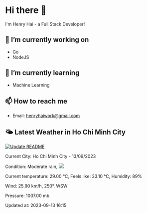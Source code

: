 # Hi there 👋

I'm Henry Hai - a Full Stack Developer!

## 🔭 I’m currently working on

- Go
- NodeJS

## 🌱 I’m currently learning

- Machine Learning

## 📫 How to reach me

- Email: <henryhaiwork@gmail.com>

## 🌤️ Latest Weather in Ho Chi Minh City
[![Update README](https://github.com/henry0hai/henry0hai/actions/workflows/main.yml/badge.svg)](https://github.com/henry0hai/henry0hai/actions/workflows/main.yml)
<!-- WEATHER:START -->Current City: Ho Chi Minh City - 13/09/2023

Condition: Moderate rain, <img src="https://cdn.weatherapi.com/weather/64x64/day/302.png"/>

Current temperature: 29.00 °C, Feels like: 33.10 °C, Humidity: 89%

Wind: 25.90 km/h, 250°, WSW

Pressure: 1007.00 mb

Updated at: 2023-09-13 16:15<!-- WEATHER:END -->
